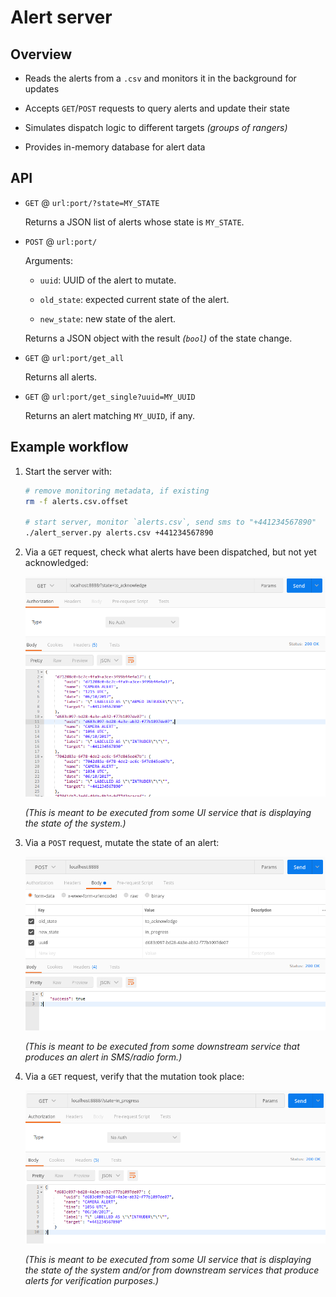# Alert server



## Overview

* Reads the alerts from a `.csv` and monitors it in the background for updates

* Accepts `GET`/`POST` requests to query alerts and update their state

* Simulates dispatch logic to different targets *(groups of rangers)*

* Provides in-memory database for alert data



## API

* `GET` @ `url:port/?state=MY_STATE`

  Returns a JSON list of alerts whose state is `MY_STATE`.

* `POST` @ `url:port/`

  Arguments:

    * `uuid`: UUID of the alert to mutate.

    * `old_state`: expected current state of the alert.

    * `new_state`: new state of the alert.

  Returns a JSON object with the result *(`bool`)* of the state change.

* `GET` @ `url:port/get_all`

   Returns all alerts.

* `GET` @ `url:port/get_single?uuid=MY_UUID`

   Returns an alert matching `MY_UUID`, if any.


## Example workflow

1. Start the server with:

   ```bash
   # remove monitoring metadata, if existing
   rm -f alerts.csv.offset

   # start server, monitor `alerts.csv`, send sms to "+441234567890"
   ./alert_server.py alerts.csv +441234567890
   ```

2. Via a `GET` request, check what alerts have been dispatched, but not yet acknowledged:

   ![screen](postman0.png)

   *(This is meant to be executed from some UI service that is displaying the state of the system.)*

3. Via a `POST` request, mutate the state of an alert:

   ![screen](postman1.png)

   *(This is meant to be executed from some downstream service that produces an alert in SMS/radio form.)*

4. Via a `GET` request, verify that the mutation took place:

   ![screen](postman2.png)

   *(This is meant to be executed from some UI service that is displaying the state of the system and/or from downstream services that produce alerts for verification purposes.)*
